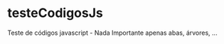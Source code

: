 testeCodigosJs
==============

Teste de códigos javascript - Nada Importante apenas abas, árvores, ...
